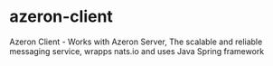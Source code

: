 # azeron-client
Azeron Client - Works with Azeron Server, The scalable and reliable messaging service, wrapps nats.io and uses Java Spring framework
